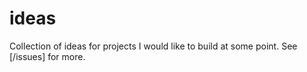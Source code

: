 # ideas

Collection of ideas for projects I would like to build at some point. See [/issues] for more.

